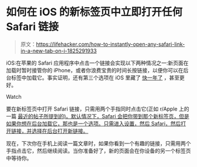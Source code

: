 # 如何在 iOS 的新标签页中立即打开任何 Safari 链接

> 原文：<https://lifehacker.com/how-to-instantly-open-any-safari-link-in-a-new-tab-on-i-1825291933>

iOS:在苹果的 Safari 应用程序中点击一个链接会实现以下两种情况之一:新页面在加载时暂时接管你的 iPhone，或者你浪费宝贵的时间长按链接，以便你可以在后台标签中加载它。事实证明，还有第三个选项在 iOS 里藏了 [快一年了](https://www.reddit.com/r/iOSBeta/comments/6y4exk/feature_twofinger_tapping_on_a_link_in_safari/) ，甚至更好。

Watch

要在新标签页中打开 Safari 链接，只需用两个手指同时点击它(正如 r/Apple 上的一篇 [最近的帖子所提到的)。默认情况下，Safari 会把你带到那个新标签页，但是如果你想在后台加载它，那也是一个选项。只需进入设置，然后 Safari，然后打开链接，并选择在后台打开新链接。](https://www.reddit.com/r/apple/comments/8cln9q/protip_in_safari_you_can_open_links_in_a_new_tab/)

现在，下次你在手机上阅读一篇文章时，如果你看到一个有趣的链接，只需用两个手指点击它，然后继续阅读。当你准备好了，新的页面会在你设备的另一个标签页中等待你。